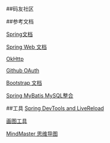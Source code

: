 ##码友社区

##参考文档

[Spring文档](http://spring.io)

[Spring Web 文档]()

[OkHttp](https://square.github.io/okhttp/#releases)

[Github OAuth](https://developer.github.com/apps/building-oauth-apps/)

[Bootstrap 文档](https://v4.bootcss.com/docs/getting-started/introduction/)

[Spring MyBatis MySQL整合]()

##工具
[Spring DevTools and LiveReload](https://dzone.com/articles/spring-boot-developer-tools-and-live-reload)

[画图工具](https://www.visual-paradigm.com/cn/download/community.jsp?platform=macosx&arch=jre)

[MindMaster 思维导图](https://www.edrawsoft.cn/mindmaster/)
